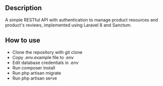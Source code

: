 ## Description
A simple RESTful API with authentication to manage product resources and product's reviews, implemented using Laravel 8 and Sanctum.

## How to use
- Clone the repository with git clone
- Copy .env.example file to .env
- Edit database credentials in .env
- Run composer install
- Run php artisan migrate
- Run php artisan serve